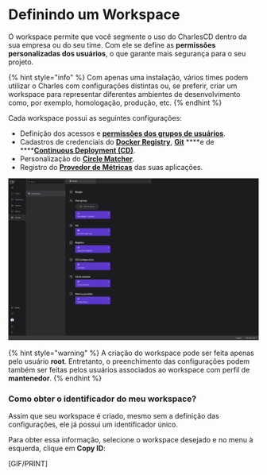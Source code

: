 # Definindo um Workspace

O workspace permite que você segmente o uso do CharlesCD dentro da sua empresa ou do seu time. Com ele se define as **permissões personalizadas dos usuários**, o que garante mais segurança para o seu projeto.

{% hint style="info" %}
Com apenas uma instalação, vários times podem utilizar o Charles com configurações distintas ou, se preferir, criar um workspace para representar diferentes ambientes de desenvolvimento como, por exemplo, homologação, produção, etc. 
{% endhint %}

Cada workspace possui as seguintes configurações:

* Definição dos acessos e [**permissões dos grupos de usuários**](../../referencia/grupos-de-usuarios.md).
* Cadastros de credenciais do [**Docker Registry**](https://docs.charlescd.io/primeiros-passos/definindo-workspace/docker-registry), [**Git**](https://docs.charlescd.io/primeiros-passos/definindo-workspace/github) ****e de ****[**Continuous Deployment \(CD\)**](https://docs.charlescd.io/referencia/configuracao-cd).
* Personalização do [**Circle Matcher**](https://docs.charlescd.io/referencia/circle-matcher).
* Registro do [**Provedor de Métricas**](https://docs.charlescd.io/referencia/metricas/provedor-metrica) das suas aplicações.

![Tela de workspace](../../.gitbook/assets/settings_-_workspace_-_11.4_-_add_group_permissions2x.png)

{% hint style="warning" %}
A criação do workspace pode ser feita apenas pelo usuário **root**. Entretanto, o preenchimento das configurações podem também ser feitas pelos usuários associados ao workspace com perfil de **mantenedor**.
{% endhint %}

### Como obter o identificador do meu workspace?

Assim que seu workspace é criado, mesmo sem a definição das configurações, ele já possui um identificador único. 

Para obter essa informação, selecione o workspace desejado e no menu à esquerda, clique em **Copy ID**:

\[GIF/PRINT\]

